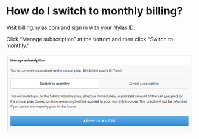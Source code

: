 <div id="container">

# How do I switch to monthly billing?

Visit [billing.nylas.com](http://billing.nylas.com) and sign in with your [Nylas ID](/hc/en-us/articles/220974588-How-is-a-Nylas-ID-different-from-my-email-address-).

Click “Manage subscription” at the bottom and then click “Switch to monthly.”

![](./208359568-Screen_Shot_2016-06-15_at_1.51.15_PM.png)

</div>

